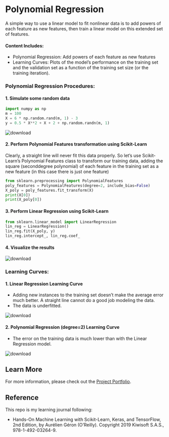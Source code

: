 # Polynomial Regression

A simple way to use a linear model to fit nonlinear data is to add powers of each feature as new features, then train a linear model on this extended set of features.

#### Content Includes:
- Polynomial Regression: Add powers of each feature as new features
- Learning Curves: Plots of the model’s performance on the training set and the validation set as a function of the training set size (or the training iteration).

### Polynomial Regression Procedures:

#### 1. Simulate some random data

```Python
import numpy as np
m = 100
X = 6 * np.random.rand(m, 1) - 3
y = 0.5 * X**2 + X + 2 + np.random.randn(m, 1)
```

![download](https://user-images.githubusercontent.com/44503223/127773657-a8c3c48c-8052-4fa3-ada8-c419cdc576a0.png)


#### 2. Perform Polynomial Features transformation using Scikit-Learn

Clearly, a straight line will never fit this data properly. So let’s use Scikit-Learn’s Polynomial Features class to transform our training data, adding the square (seconddegree polynomial) of each feature in the training set as a new feature (in this case there is just one feature)

```Python
from sklearn.preprocessing import PolynomialFeatures
poly_features = PolynomialFeatures(degree=2, include_bias=False)
X_poly = poly_features.fit_transform(X)
print(X[0])
print(X_poly[0])
```

#### 3. Perform Linear Regression using Scikit-Learn

```Python
from sklearn.linear_model import LinearRegression
lin_reg = LinearRegression()
lin_reg.fit(X_poly, y)
lin_reg.intercept_, lin_reg.coef_
```

#### 4. Visualize the results

![download](https://user-images.githubusercontent.com/44503223/127773696-312ec265-04e3-4fe7-89d5-f6f853c2ea68.png)

### Learning Curves:

#### 1. Linear Regression Learning Curve

- Adding new instances to the training set doesn’t make the average error much better. A straight line cannot do a good job modeling the data.
- The data is underfitted. 

![download](https://user-images.githubusercontent.com/44503223/127774022-8397b42d-2c4e-4d98-9993-c8663bb947d0.png)

#### 2. Polynomial Regression (degree=2) Learning Curve

- The error on the training data is much lower than with the Linear Regression model. 

![download](https://user-images.githubusercontent.com/44503223/127774071-d1c5af6c-c1bc-4454-a5c0-2da6925aea86.png)

## Learn More

For more information, please check out the [Project Portfolio](https://tingting0618.github.io).

## Reference

This repo is my learning journal following:
- Hands-On Machine Learning with Scikit-Learn, Keras, and TensorFlow, 2nd Edition, by Aurélien Géron (O’Reilly). Copyright 2019 Kiwisoft S.A.S., 978-1-492-03264-9.
